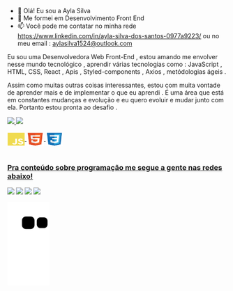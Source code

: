 - 👋 Olá! Eu sou a Ayla Silva 
- 👀 Me formei em Desenvolvimento Front End 
- 📫 Você pode me contatar no minha rede https://www.linkedin.com/in/ayla-silva-dos-santos-0977a9223/ ou no meu email : aylasilva1524@outlook.com


Eu sou uma Desenvolvedora Web Front-End  , estou amando me envolver nesse mundo tecnológico , 
aprendir várias tecnologias como : 
JavaScript ,
HTML, 
CSS, 
React , 
Apis , 
Styled-components , 
Axios ,
metódologias ágeis . 

Assim como muitas outras coisas interessantes, estou com muita vontade de aprender mais e de implementar o que eu aprendi . 
É uma área que está em constantes mudanças e evolução e eu quero evoluir e mudar junto com ela. 
Portanto estou pronta ao desafio . 

<!---
Ayla1524/Ayla1524 is a ✨ special ✨ repository because its `README.md` (this file) appears on your GitHub profile.
You can click the Preview link to take a look at your changes.
--->
<div>
  <a href="https://github.com/Ayla1524">
  <img height="180em" src="https://github-readme-stats.vercel.app/api?username=Ayla1524&show_icons=true&theme=merko&include_all_commits=true&count_private=true"/>
  <img height="180em" src="https://github-readme-stats.vercel.app/api/top-langs/?username=Ayla1524&layout=compact&langs_count=6&theme=merko"/>
</div>
<div style="display: inline_block"><br>
  <img align="center" alt="Js" height="30" width="40" src="https://raw.githubusercontent.com/devicons/devicon/master/icons/javascript/javascript-plain.svg">
  <img align="center" alt="HTML" height="30" width="40" src="https://raw.githubusercontent.com/devicons/devicon/master/icons/html5/html5-original.svg">
  <img align="center" alt="CSS" height="30" width="40" src="https://raw.githubusercontent.com/devicons/devicon/master/icons/css3/css3-original.svg">
</div>
 
 <br>
 
  ### Pra conteúdo sobre programação me segue a gente nas redes abaixo!
 
<div> 
 
  <a href="https://instagram.com/Ayla1524" target="_blank"><img src="https://img.shields.io/badge/-Instagram-%23E4405F?style=for-the-badge&logo=instagram&logoColor=white" target="_blank"></a>
 <a href="https://discord.gg/5DVhGKVf4h" target="_blank"><img src="https://img.shields.io/badge/Discord-7289DA?style=for-the-badge&logo=discord&logoColor=white" target="_blank"></a> 
  <a href = "mailto:aylasilva1524@outlook.com"><img src="https://img.shields.io/badge/-Gmail-%23333?style=for-the-badge&logo=gmail&logoColor=white" target="_blank"></a>
  <a href="https://www.linkedin.com/in/ricardohdias" target="_blank"><img src="https://img.shields.io/badge/-LinkedIn-%230077B5?style=for-the-badge&logo=linkedin&logoColor=white" target="_blank"></a> 
 
  ![Snake animation](https://github.com/Ayla1524/Ayla1524/blob/output/github-contribution-grid-snake.svg)

</div>
